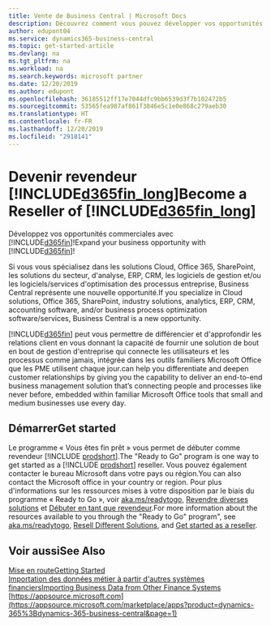 ```yaml
---
title: Vente de Business Central | Microsoft Docs
description: Découvrez comment vous pouvez développer vos opportunités commerciales et devenir un partenaire certifié Microsoft et un revendeur de Business Central.
author: edupont04
ms.service: dynamics365-business-central
ms.topic: get-started-article
ms.devlang: na
ms.tgt_pltfrm: na
ms.workload: na
ms.search.keywords: microsoft partner
ms.date: 12/20/2019
ms.author: edupont
ms.openlocfilehash: 36185512ff17e7044dfc9bb6539d3f7b102472b5
ms.sourcegitcommit: 53565fea987af861f3846e5c1e0e868c279aeb30
ms.translationtype: HT
ms.contentlocale: fr-FR
ms.lasthandoff: 12/20/2019
ms.locfileid: "2918141"
---
```

# <a name="become-a-reseller-of-included365fin_longincludesd365fin_long_mdmd"></a><span data-ttu-id="99113-103">Devenir revendeur [!INCLUDE[d365fin_long](includes/d365fin_long_md.md)]</span><span class="sxs-lookup"><span data-stu-id="99113-103">Become a Reseller of [!INCLUDE[d365fin_long](includes/d365fin_long_md.md)]</span></span>
<span data-ttu-id="99113-104">Développez vos opportunités commerciales avec [!INCLUDE[d365fin](includes/d365fin_md.md)]!</span><span class="sxs-lookup"><span data-stu-id="99113-104">Expand your business opportunity with [!INCLUDE[d365fin](includes/d365fin_md.md)]!</span></span>  

<span data-ttu-id="99113-105">Si vous vous spécialisez dans les solutions Cloud, Office 365, SharePoint, les solutions du secteur, d'analyse, ERP, CRM, les logiciels de gestion et/ou les logiciels/services d'optimisation des processus entreprise, Business Central représente une nouvelle opportunité.</span><span class="sxs-lookup"><span data-stu-id="99113-105">If you specialize in Cloud solutions, Office 365, SharePoint, industry solutions, analytics, ERP, CRM, accounting software, and/or business process optimization software/services, Business Central is a new opportunity.</span></span>   

[!INCLUDE[d365fin](includes/d365fin_md.md)] <span data-ttu-id="99113-106">peut vous permettre de différencier et d'approfondir les relations client en vous donnant la capacité de fournir une solution de bout en bout de gestion d'entreprise qui connecte les utilisateurs et les processus comme jamais, intégrée dans les outils familiers Microsoft Office que les PME utilisent chaque jour.</span><span class="sxs-lookup"><span data-stu-id="99113-106">can help you differentiate and deepen customer relationships by giving you the capability to deliver an end-to-end business management solution that’s connecting people and processes like never before, embedded within familiar Microsoft Office tools that small and medium businesses use every day.</span></span>  

## <a name="get-started"></a><span data-ttu-id="99113-107">Démarrer</span><span class="sxs-lookup"><span data-stu-id="99113-107">Get started</span></span>

<span data-ttu-id="99113-108">Le programme « Vous êtes fin prêt » vous permet de débuter comme revendeur [!INCLUDE [prodshort](includes/prodshort.md)].</span><span class="sxs-lookup"><span data-stu-id="99113-108">The "Ready to Go" program is one way to get started as a [!INCLUDE [prodshort](includes/prodshort.md)] reseller.</span></span> <span data-ttu-id="99113-109">Vous pouvez également contacter le bureau Microsoft dans votre pays ou région.</span><span class="sxs-lookup"><span data-stu-id="99113-109">You can also contact the Microsoft office in your country or region.</span></span> <span data-ttu-id="99113-110">Pour plus d'informations sur les ressources mises à votre disposition par le biais du programme « Ready to Go », voir [aka.ms/readytogo](https://aka.ms/readytogo), [Revendre diverses solutions](/dynamics365/business-central/dev-itpro/developer/readiness/readiness-reseller) et [Débuter en tant que revendeur](/dynamics365/business-central/dev-itpro/index#get-started-as-a-reseller).</span><span class="sxs-lookup"><span data-stu-id="99113-110">For more information about the resources available to you through the "Ready to Go" program", see [aka.ms/readytogo](https://aka.ms/readytogo), [Resell Different Solutions](/dynamics365/business-central/dev-itpro/developer/readiness/readiness-reseller), and [Get started as a reseller](/dynamics365/business-central/dev-itpro/index#get-started-as-a-reseller).</span></span>  

## <a name="see-also"></a><span data-ttu-id="99113-111">Voir aussi</span><span class="sxs-lookup"><span data-stu-id="99113-111">See Also</span></span>

[<span data-ttu-id="99113-112">Mise en route</span><span class="sxs-lookup"><span data-stu-id="99113-112">Getting Started</span></span>](product-get-started.md)  
[<span data-ttu-id="99113-113">Importation des données métier à partir d'autres systèmes financiers</span><span class="sxs-lookup"><span data-stu-id="99113-113">Importing Business Data from Other Finance Systems</span></span>](across-import-data-configuration-packages.md)  
[https://appsource.microsoft.com](https://appsource.microsoft.com/marketplace/apps?product=dynamics-365%3Bdynamics-365-business-central&page=1)  
